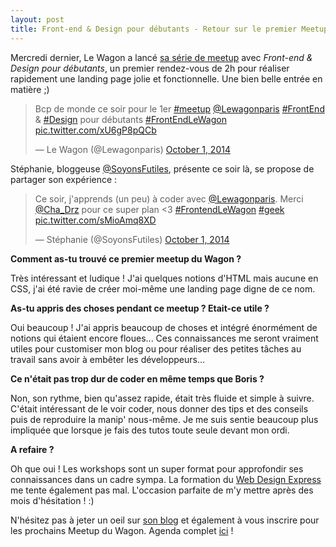 ```yaml
---
layout: post
title: Front-end & Design pour débutants - Retour sur le premier Meetup du Wagon
---
```


Mercredi dernier, Le Wagon a lancé [sa série de meetup](http://www.meetup.com/Le-Wagon-Paris-Coding-Station/) avec <em>Front-end & Design pour débutants</em>, un premier rendez-vous de 2h pour réaliser rapidement une landing page jolie et fonctionnelle. Une bien belle entrée en matière ;)

<blockquote class="twitter-tweet" lang="en"><p>Bcp de monde ce soir pour le 1er <a href="https://twitter.com/hashtag/meetup?src=hash">#meetup</a> <a href="https://twitter.com/Lewagonparis">@Lewagonparis</a> <a href="https://twitter.com/hashtag/FrontEnd?src=hash">#FrontEnd</a> &amp; <a href="https://twitter.com/hashtag/Design?src=hash">#Design</a> pour débutants <a href="https://twitter.com/hashtag/FrontEndLeWagon?src=hash">#FrontEndLeWagon</a> <a href="http://t.co/xU6gP8pQCb">pic.twitter.com/xU6gP8pQCb</a></p>&mdash; Le Wagon (@Lewagonparis) <a href="https://twitter.com/Lewagonparis/status/517372791608598528">October 1, 2014</a></blockquote>
<script async src="//platform.twitter.com/widgets.js" charset="utf-8"></script>

Stéphanie, bloggeuse [@SoyonsFutiles](https://twitter.com/SoyonsFutiles), présente ce soir là, se propose de partager son expérience :

<blockquote class="twitter-tweet" lang="en"><p>Ce soir, j&#39;apprends (un peu) à coder avec <a href="https://twitter.com/Lewagonparis">@Lewagonparis</a>. Merci <a href="https://twitter.com/Cha_Drz">@Cha_Drz</a> pour ce super plan &lt;3 <a href="https://twitter.com/hashtag/FrontendLeWagon?src=hash">#FrontendLeWagon</a> <a href="https://twitter.com/hashtag/geek?src=hash">#geek</a> <a href="http://t.co/sMioAmq8XD">pic.twitter.com/sMioAmq8XD</a></p>&mdash; Stéphanie (@SoyonsFutiles) <a href="https://twitter.com/SoyonsFutiles/status/517394837721849856">October 1, 2014</a></blockquote>
<script async src="//platform.twitter.com/widgets.js" charset="utf-8"></script>

<strong>Comment as-tu trouvé ce premier meetup du Wagon ?</strong>

Très intéressant et ludique ! J'ai quelques notions d'HTML mais aucune en CSS, j'ai été ravie de créer moi-même une landing page digne de ce nom.

<strong>As-tu appris des choses pendant ce meetup ? Etait-ce utile ?</strong>

Oui beaucoup ! J'ai appris beaucoup de choses et intégré énormément de notions qui étaient encore floues... Ces connaissances me seront vraiment utiles pour customiser mon blog ou pour réaliser des petites tâches au travail sans avoir à embêter les développeurs...

<strong>Ce n'était pas trop dur de coder en même temps que Boris ?</strong>

Non, son rythme, bien qu'assez rapide, était très fluide et simple à suivre. C'était intéressant de le voir coder, nous donner des tips et des conseils puis de reproduire la manip' nous-même. Je me suis sentie beaucoup plus impliquée que lorsque je fais des tutos toute seule devant mon ordi.

<strong>A refaire ?</strong>

Oh que oui ! Les workshops sont un super format pour approfondir ses connaissances dans un cadre sympa. La formation du [Web Design Express](http://www.web-design-express.org/) me tente également pas mal. L'occasion parfaite de m'y mettre après des mois d'hésitation ! :)

N'hésitez pas à jeter un oeil sur [son blog](http://soyonsfutiles.com/) et également à vous inscrire pour les prochains Meetup du Wagon.
Agenda complet [ici](http://www.meetup.com/Le-Wagon-Paris-Coding-Station/) !








